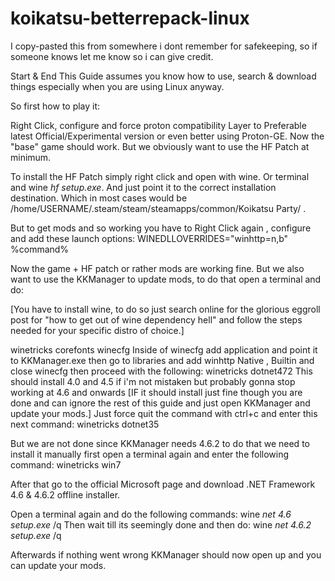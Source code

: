 # koikatsu-betterrepack-linux

I copy-pasted this from somewhere i dont remember for safekeeping, so if someone knows let me know so i can give credit.

 Start & End
This Guide assumes you know how to use, search & download things especially when you are using Linux anyway.

So first how to play it:

Right Click, configure and force proton compatibility Layer to Preferable latest Official/Experimental version or even better using Proton-GE. Now the "base" game should work. But we obviously want to use the HF Patch at minimum.

To install the HF Patch simply right click and open with wine. Or terminal and wine *hf setup.exe*. And just point it to the correct installation destination. Which in most cases would be /home/USERNAME/.steam/steam/steamapps/common/Koikatsu Party/ .

But to get mods and so working you have to Right Click again , configure and add these launch options: WINEDLLOVERRIDES="winhttp=n,b" %command%

Now the game + HF patch or rather mods are working fine. But we also want to use the KKManager to update mods, to do that open a terminal and do:

[You have to install wine, to do so just search online for the glorious eggroll post for "how to get out of wine dependency hell" and follow the steps needed for your specific distro of choice.]

winetricks corefonts
winecfg
Inside of winecfg add application and point it to KKManager.exe then go to libraries and add winhttp Native , Builtin and close winecfg then proceed with the following:
winetricks dotnet472
This should install 4.0 and 4.5 if i'm not mistaken but probably gonna stop working at 4.6 and onwards [IF it should install just fine though you are done and can ignore the rest of this guide and just open KKManager and update your mods.] Just force quit the command with ctrl+c and enter this next command:
winetricks dotnet35

But we are not done since KKManager needs 4.6.2 to do that we need to install it manually first open a terminal again and enter the following command:
winetricks win7

After that go to the official Microsoft page and download .NET Framework 4.6 & 4.6.2 offline installer.

Open a terminal again and do the following commands:
wine *net 4.6 setup.exe* /q
Then wait till its seemingly done and then do:
wine *net 4.6.2 setup.exe* /q

Afterwards if nothing went wrong KKManager should now open up and you can update your mods. 
